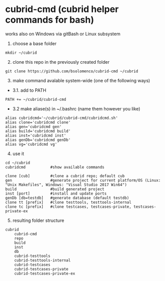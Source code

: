 # cubrid-cmd (cubrid helper commands for bash)
works also on Windows via gitBash or Linux subsystem

1. choose a base folder
```
mkdir ~/cubrid
```
2. clone this repo in the previously created folder
```
git clone https://github.com/bsolomenco/cubrid-cmd ~/cubrid
```
3. make command avalable system-wide (one of the following ways)
  * 3.1. add to PATH
```
PATH += ~/cubrid/cubrid-cmd
```
  * 3.2 make aliase(s) in ~/.bashrc (name them however you like)
```
alias cubridcmd='~/cubrid/cubrid-cmd/cubridcmd.sh'
alias clone='cubridcmd clone'
alias gen='cubridcmd gen'
alias build='cubridcmd build'
alias inst='cubridcmd inst'
alias genDb='cubridcmd genDb'
alias vg='cubridcmd vg'
```
4. use it
```
cd ~/cubrid
cubridcmd           #show available commands

clone [cub]         #clone a cubrid repo; default cub
gen                 #generate project for current platform/OS (Linux: "Unix Makefiles", Windows: "Visual Studio 2017 Win64")
build               #build generated project
inst [port]         #install and update ports
genDb [db=testdb]   #generate database (default testdb)
clone tt [prefix]   #clone testtools, testtools-internal
clone tc [prefix]   #clone testcases, testcases-private, testcases-private-ex
```
5. resulting folder structure
```
cubrid
    cubrid-cmd
    repo
    build
    inst
    db
    cubrid-testtools
    cubrid-testtools-internal
    cubrid-testcases
    cubrid-testcases-private
    cubrid-testcases-private-ex
```
